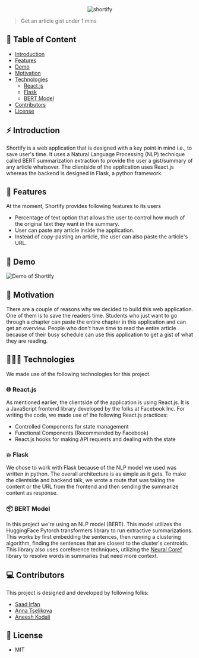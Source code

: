 <div align="center">
	<img src="https://i.imgur.com/DswCtOh.png" alt="shortify">
</div>

> Get an article gist under 1 mins

## 📃 Table of Content

- [Introduction](#️-introduction)
- [Features](#-features)
- [Demo](#-demo)
- [Motivation](#-motivation)
- [Technologies](#-technologies)
	- [React.js](#-reactjs)
	- [Flask](#-flask)
	- [BERT Model](#-bert-model)
- [Contributors](#-contributors)
- [License](#-license)

## ⚡️ Introduction

Shortify is a web application that is designed with a key point in mind i.e., to save user's time. It uses a Natural Language Processing (NLP) technique called BERT summarization extraction to provide the user a gist/summary of any article whatsover. The clientside of the application uses React.js whereas the backend is designed in Flask, a python framework.

## 🎯 Features

At the moment, Shortify provides following features to its users

- Percentage of text option that allows the user to control how much of the original text they want in the summary.
- User can paste any article inside the application.
- Instead of copy-pasting an article, the user can also paste the article's URL.

## 🚀 Demo

![Demo of Shortify](./images/demo.gif)

## 🙌 Motivation

There are a couple of reasons why we decided to build this web application. One of them is to save the readers time. Students who just want to go through a chapter can paste the entire chapter in this application and can get an overview. People who don't have time to read the entire article because of their busy schedule can use this application to get a gist of what they are reading.

## 👨🏻‍💻 Technologies

We made use of the following technologies for this project.

### 🌐 React.js

As mentioned earlier, the clientside of the application is using React.js. It is a JavaScript frontend library developed by the folks at Facebook Inc. For writing the code, we made use of the following React.js practices:

- Controlled Components for state management
- Functional Components (Recommended by Facebook)
- React.js hooks for making API requests and dealing with the state

### 💥 Flask

We chose to work with Flask because of the NLP model we used was written in python. The overall architecture is as simple as it gets. To make the clientside and backend talk, we wrote a route that was taking the content or the URL from the frontend and then sending the summarize content as response.

### 📦 BERT Model

In this project we're using an NLP model (BERT). This model utilizes the HuggingFace Pytorch transformers library to run extractive summarizations. This works by first embedding the sentences, then running a clustering algorithm, finding the sentences that are closest to the cluster's centroids. This library also uses coreference techniques, utilizing the [Neural Coref](https://github.com/huggingface/neuralcoref) library to resolve words in summaries that need more context.

## 💻 Contributors

This project is designed and developed by following folks:

- [Saad Irfan](https://github.com/msaaddev)
- [Anna Tselikova](https://github.com/aniats)
- [Aneesh Kodali](https://github.com/aneeshkodali)

## 🔑 License

- MIT
